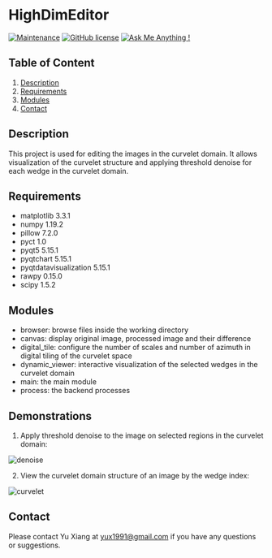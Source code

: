 # HighDimEditor
[![Maintenance](https://img.shields.io/badge/Maintained%3F-yes-green.svg)](https://GitHub.com/yux1991/HighDimEditor/graphs/commit-activity) [![GitHub license](https://img.shields.io/github/license/yux1991/HighDimEditor.svg)](https://github.com/yux1991/PyRHEED/blob/master/LICENSE) [![Ask Me Anything !](https://img.shields.io/badge/Ask%20me-anything-1abc9c.svg)](mailto:yux1991@gmail.com)

## Table of Content
1. [Description](README.md#Description)
2. [Requirements](README.md#Requirements)
3. [Modules](README.md#Structure)
4. [Contact](README.md#Contact)

## Description
This project is used for editing the images in the curvelet domain. It allows visualization of the curvelet structure and applying threshold denoise for each wedge in the curvelet domain.

## Requirements
- matplotlib 3.3.1
- numpy 1.19.2
- pillow 7.2.0
- pyct 1.0
- pyqt5 5.15.1
- pyqtchart 5.15.1
- pyqtdatavisualization 5.15.1
- rawpy 0.15.0
- scipy 1.5.2
    
## Modules 
- browser: browse files inside the working directory
- canvas: display original image, processed image and their difference
- digital_tile: configure the number of scales and number of azimuth in digital tiling of the curvelet space
- dynamic_viewer: interactive visualization of the selected wedges in the curvelet domain
- main: the main module
- process: the backend processes

## Demonstrations

1. Apply threshold denoise to the image on selected regions in the curvelet domain:

![denoise](https://user-images.githubusercontent.com/38077812/111381638-f84ba480-8673-11eb-814f-55afeb1dee1f.gif)

2. View the curvelet domain structure of an image by the wedge index:

![curvelet](https://user-images.githubusercontent.com/38077812/111381706-0bf70b00-8674-11eb-966d-0dad36ff0d59.gif)


## Contact
Please contact Yu Xiang at [yux1991@gmail.com](mailto:yux1991@gmail.com) if you have any questions or suggestions.
